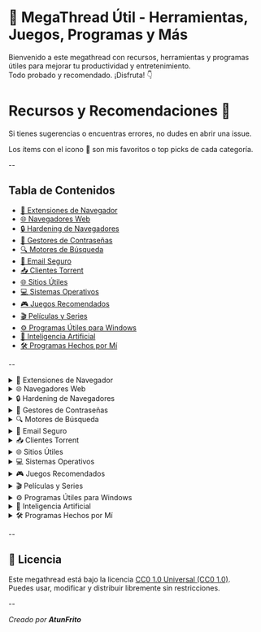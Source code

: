 # 🚀 MegaThread Útil - Herramientas, Juegos, Programas y Más

Bienvenido a este megathread con recursos, herramientas y programas útiles para mejorar tu productividad y entretenimiento.  
Todo probado y recomendado. ¡Disfruta! 👇

# Recursos y Recomendaciones 🌟

Si tienes sugerencias o encuentras errores, no dudes en abrir una issue.

Los ítems con el icono 🌟 son mis favoritos o top picks de cada categoría.

--

## Tabla de Contenidos

- [🧩 Extensiones de Navegador](#-extensiones-de-navegador)  
- [🌐 Navegadores Web](#-navegadores-web)  
- [🔒 Hardening de Navegadores](#-hardening-de-navegadores)  
- [🔑 Gestores de Contraseñas](#-gestores-de-contraseñas)  
- [🔍 Motores de Búsqueda](#-motores-de-búsqueda)  
- [📧 Email Seguro](#-email-seguro)  
- [📥 Clientes Torrent](#-clientes-torrent)  
- [🌐 Sitios Útiles](#-sitios-útiles)  
- [💻 Sistemas Operativos](#-sistemas-operativos)  
- [🎮 Juegos Recomendados](#-juegos-recomendados)  
- [🎬 Películas y Series](#-películas-y-series)  
- [⚙️ Programas Útiles para Windows](#️-programas-útiles-para-windows)  
- [🤖 Inteligencia Artificial](#-inteligencia-artificial)  
- [🛠 Programas Hechos por Mí](#-programas-hechos-por-mí)  

--

<details>
<summary>🧩 Extensiones de Navegador</summary>

- [**uBlock Origin**](https://ublockorigin.com/) – Bloqueador de anuncios ligero y eficiente  
- [**LastPass**](https://www.lastpass.com/) – Gestor de contraseñas seguro  
- [**Dark Reader**](https://darkreader.org/) – Modo oscuro para cualquier web  
- [**Grammarly**](https://www.grammarly.com/) – Corrector gramatical en inglés  
- [**Pocket**](https://getpocket.com/) – Guarda artículos para leer después  
- [**Privacy Badger**](https://privacybadger.org/) – Protección contra rastreadores  
- [**Session Buddy**](https://sessionbuddy.com/) – Gestor de pestañas  
- [**Vimium**](https://vimium.github.io/) – Navegación por teclado para Chrome/Firefox

</details>

<details>
<summary>🌐 Navegadores Web</summary>

- [**Firefox**](https://www.mozilla.org/firefox/) 🌟 – Rápido, ligero, enfocado en privacidad  
- [**Tor Browser**](https://www.torproject.org/) 🌟 – Navegador para anonimato y evitar censura  
- [**Brave**](https://brave.com/) – Chromium con bloqueador de anuncios incorporado  
- [**Librewolf**](https://librewolf.net/) – Firefox sin rastreadores ni telemetría  
- [**Zen Browser**](https://zen-browser.com/) – Fork de Firefox enfocado en privacidad y diseño

</details>

<details>
<summary>🔒 Hardening de Navegadores</summary>

- [**Arkenfox user.js**](https://github.com/arkenfox/user.js) – Configuración avanzada para privacidad y seguridad en Firefox  
- [**BetterFox**](https://github.com/arkenfox/user.js/tree/master/docs/betterfox) – Optimización para Firefox enfocada en privacidad y velocidad  

⚠️ Este nivel puede romper algunos sitios, úsalo solo si sabes lo que haces.

</details>

<details>
<summary>🔑 Gestores de Contraseñas</summary>

- [**Bitwarden**](https://bitwarden.com/) 🌟 – Gratis, seguro y multiplataforma  
- [**KeePassXC**](https://keepassxc.org/) – Código abierto, ligero y potente  
- [**LastPass**](https://www.lastpass.com/) – Popular y con buenas funcionalidades (aunque con controversias)

</details>

<details>
<summary>🔍 Motores de Búsqueda</summary>

- [**SearXNG**](https://searxng.org/) 🌟 – Metabuscador privado y de código abierto  
- [**DuckDuckGo**](https://duckduckgo.com/) – Privacidad aceptable, sin tracking  
- [**Startpage**](https://www.startpage.com/) – Resultados Google sin tracking

</details>

<details>
<summary>📧 Email Seguro</summary>

- [**ProtonMail**](https://proton.me/mail) 🌟 – Encriptación end-to-end y privacidad suiza  
- [**Tutanota**](https://tutanota.com/) – Encriptación sencilla, calendario incluido  
- [**Mailfence**](https://mailfence.com/) – Encriptado, con firmas digitales y calendario

</details>

<details>
<summary>📥 Clientes Torrent</summary>

- [**qBittorrent**](https://www.qbittorrent.org/) 🌟 – Open source, sin anuncios, multiplataforma  
- [**Transmission**](https://transmissionbt.com/) – Ligero y simple  
- [**Deluge**](https://deluge-torrent.org/) – Plugins y personalización avanzada

</details>

<details>
<summary>🌐 Sitios Útiles</summary>

- [**Lingva Translate**](https://lingva.ml/) – Frontend libre para Google Translate  
- [**VirusTotal**](https://www.virustotal.com/) – Análisis de archivos y URLs sospechosas  
- [**Kutt.it**](https://kutt.it/) – Acortador de URLs moderno y open source  
- [**DownForEveryoneOrJustMe**](https://downforeveryoneorjustme.com/) – Comprueba si una web está caída

</details>

<details>
<summary>💻 Sistemas Operativos</summary>

<details>
<summary>Windows</summary>

- [**Windows LTSC**](https://learn.microsoft.com/en-us/windows/enterprise/quality-lifecycle/enterprise-ltsc) 🌟 – Versión estable y sin bloatware  
- [**Chris Titus Tech WinUtil**](https://github.com/ChrisTitusTech/winutil) 🌟 – Herramienta para optimizar y limpiar Windows  
- [**Simplewall**](https://github.com/henrypp/simplewall) 🌟 – Firewall simple y open source  

⚠️ Evita Windows para privacidad, usa Linux si puedes.

</details>

<details>
<summary>Linux</summary>

- [**Debian**](https://www.debian.org/) 🌟 – Estable, base para muchas distros  
- [**Linux Mint**](https://linuxmint.com/) 🌟 – Fácil para principiantes  
- [**Arch Linux**](https://archlinux.org/) – Para usuarios avanzados, muy flexible  
- [**Tails**](https://tails.boum.org/) – Sistema live para anonimato y seguridad  
- [**Qubes OS**](https://www.qubes-os.org/) – Seguridad por compartimentación  

</details>

<details>
<summary>Móvil</summary>

- [**GrapheneOS**](https://grapheneos.org/) 🌟 – Privacidad y seguridad para móviles  
- [**CalyxOS**](https://calyxos.org/) – Android open source y seguro  
- [**LineageOS**](https://lineageos.org/) – ROM alternativa para múltiples dispositivos  

</details>

</details>

<details>
<summary>🎮 Juegos Recomendados</summary>

- [**Hollow Knight**](https://hollowknight.com/) – Metroidvania hermoso y desafiante  
- [**Celeste**](https://www.celestegame.com/) – Plataforma indie con gran historia  
- [**Factorio**](https://factorio.com/) – Construcción y gestión de fábricas  
- [**The Witcher 3**](https://thewitcher.com/en/witcher3) – RPG épico con narrativa profunda  
- [**Stardew Valley**](https://www.stardewvalley.net/) – Simulador de granja relajante  

</details>

<details>
<summary>🎬 Películas y Series</summary>

- [**Dark**](https://www.netflix.com/title/80100172) – Serie alemana de misterio y viajes en el tiempo  
- [**Black Mirror**](https://www.netflix.com/title/70264888) – Serie antológica sobre tecnología y sociedad  
- [**Inception**](https://www.imdb.com/title/tt1375666/) – Película sobre sueños y realidad  
- [**The Matrix**](https://www.imdb.com/title/tt0133093/) – Clásico de ciencia ficción y realidad virtual  
- [**Blade Runner 2049**](https://www.imdb.com/title/tt1856101/) – Sci-fi visualmente impresionante  

</details>

<details>
<summary>⚙️ Programas Útiles para Windows</summary>

- [**7-Zip**](https://www.7-zip.org/) 🌟 – Compresión y descompresión de archivos  
- [**Notepad++**](https://notepad-plus-plus.org/) – Editor de texto avanzado  
- [**Greenshot**](https://getgreenshot.org/) – Capturas de pantalla rápidas  
- [**ShareX**](https://getsharex.com/) – Captura, grabación y automatización  
- [**Everything**](https://www.voidtools.com/) – Buscador de archivos ultrarrápido  

</details>

<details>
<summary>🤖 Inteligencia Artificial</summary>

- [**ChatGPT**](https://chat.openai.com/) – Asistente conversacional avanzado  
- [**Stable Diffusion**](https://stability.ai/stable-diffusion) – Generación de imágenes por IA  
- [**Hugging Face**](https://huggingface.co/) – Modelos de IA y comunidad open source  
- [**Runway ML**](https://runwayml.com/) – Herramientas creativas con IA  

</details>

<details>
<summary>🛠 Programas Hechos por Mí</summary>

- [**Mi Gestor de Tareas**](https://github.com/DenisGabrielNuta/gestor-tareas) – App para organizar tareas diarias  
- [**Script Automatización**](https://github.com/DenisGabrielNuta/script-automatizacion) – Scripts para tareas repetitivas en Windows  
- [**Mini Juego JS**](https://github.com/DenisGabrielNuta/mini-juego) – Juego simple hecho en JavaScript  

</details>

--

## 📜 Licencia

Este megathread está bajo la licencia [CC0 1.0 Universal (CC0 1.0)](./CC0-1.0.txt).  
Puedes usar, modificar y distribuir libremente sin restricciones.

--

*Creado por **AtunFrito***
